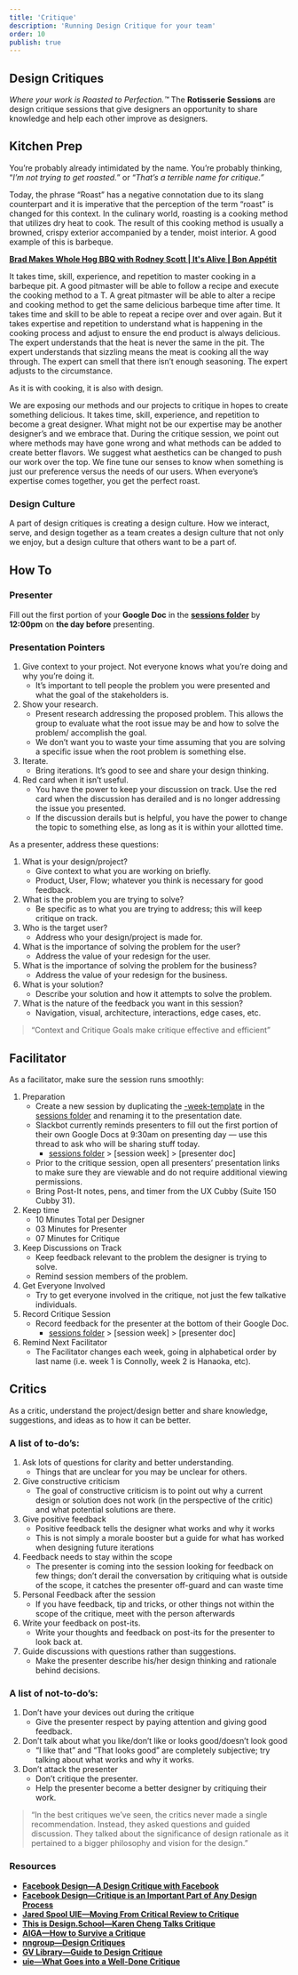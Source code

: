 ```yaml
---
title: 'Critique'
description: 'Running Design Critique for your team'
order: 10
publish: true
---
```


## Design Critiques

_Where your work is Roasted to Perfection.™️_
The **Rotisserie Sessions** are design critique sessions that give designers an opportunity to share knowledge and help each other improve as designers.

## Kitchen Prep

You’re probably already intimidated by the name. You’re probably thinking, “_I’m not trying to get roasted._” or “_That’s a terrible name for critique.”_

Today, the phrase “Roast” has a negative connotation due to its slang counterpart and it is imperative that the perception of the term “roast” is changed for this context. In the culinary world, roasting is a cooking method that utilizes dry heat to cook. The result of this cooking method is usually a browned, crispy exterior accompanied by a tender, moist interior. A good example of this is barbeque.

**[Brad Makes Whole Hog BBQ with Rodney Scott | It's Alive | Bon Appétit](https://www.youtube.com/watch?v=v0e9MS26QmA)**

It takes time, skill, experience, and repetition to master cooking in a barbeque pit. A good pitmaster will be able to follow a recipe and execute the cooking method to a T. A great pitmaster will be able to alter a recipe and cooking method to get the same delicious barbeque time after time. It takes time and skill to be able to repeat a recipe over and over again. But it takes expertise and repetition to understand what is happening in the cooking process and adjust to ensure the end product is always delicious. The expert understands that the heat is never the same in the pit. The expert understands that sizzling means the meat is cooking all the way through. The expert can smell that there isn’t enough seasoning. The expert adjusts to the circumstance.

As it is with cooking, it is also with design.

We are exposing our methods and our projects to critique in hopes to create something delicious. It takes time, skill, experience, and repetition to become a great designer. What might not be our expertise may be another designer’s and we embrace that. During the critique session, we point out where methods may have gone wrong and what methods can be added to create better flavors. We suggest what aesthetics can be changed to push our work over the top. We fine tune our senses to know when something is just our preference versus the needs of our users. When everyone’s expertise comes together, you get the perfect roast.

### Design Culture

A part of design critiques is creating a design culture. How we interact, serve, and design together as a team creates a design culture that not only we enjoy, but a design culture that others want to be a part of.

## How To

### Presenter

Fill out the first portion of your **Google Doc** in the **[sessions folder](https://drive.google.com/drive/folders/1cg9OIJjYO4u7gSGuIVfJ4_iDuk-aEMSf?usp=sharing)** by **12:00pm** on **the day before** presenting.

### Presentation Pointers

1. Give context to your project. Not everyone knows what you’re doing and why you’re doing it.
    - It’s important to tell people the problem you were presented and what the goal of the stakeholders is.
1. Show your research.
    - Present research addressing the proposed problem. This allows the group to evaluate what the root issue may be and how to solve the problem/ accomplish the goal.
    - We don’t want you to waste your time assuming that you are solving a specific issue when the root problem is something else.
1. Iterate.
    - Bring iterations. It’s good to see and share your design thinking.
1. Red card when it isn’t useful.
    - You have the power to keep your discussion on track. Use the red card when the discussion has derailed and is no longer addressing the issue you presented.
    - If the discussion derails but is helpful, you have the power to change the topic to something else, as long as it is within your allotted time.

As a presenter, address these questions:

1. What is your design/project?
    - Give context to what you are working on briefly.
    - Product, User, Flow; whatever you think is necessary for good feedback.
1. What is the problem you are trying to solve?
    - Be specific as to what you are trying to address; this will keep critique on track.
1. Who is the target user?
    - Address who your design/project is made for.
1. What is the importance of solving the problem for the user?
    - Address the value of your redesign for the user.
1. What is the importance of solving the problem for the business?
    - Address the value of your redesign for the business.
1. What is your solution?
    - Describe your solution and how it attempts to solve the problem.
1. What is the nature of the feedback you want in this session?
    - Navigation, visual, architecture, interactions, edge cases, etc.

> “Context and Critique Goals make critique effective and efficient”

## Facilitator

As a facilitator, make sure the session runs smoothly:

1.  Preparation
    -   Create a new session by duplicating the [-week-template](https://drive.google.com/drive/folders/1meYcRaq6-sQVpX4Sr_iyphDUa2S3dxsB?usp=sharing) in the [sessions folder](https://drive.google.com/drive/folders/1cg9OIJjYO4u7gSGuIVfJ4_iDuk-aEMSf?usp=sharing) and renaming it to the presentation date.
    -   Slackbot currently reminds presenters to fill out the first portion of their own Google Docs at 9:30am on presenting day — use this thread to ask who will be sharing stuff today.
        -   [sessions folder](https://drive.google.com/drive/folders/1cg9OIJjYO4u7gSGuIVfJ4_iDuk-aEMSf?usp=sharing) > [session week] > [presenter doc]
    -   Prior to the critique session, open all presenters’ presentation links to make sure they are viewable and do not require additional viewing permissions.
    -   Bring Post-It notes, pens, and timer from the UX Cubby (Suite 150 Cubby 31).
1.  Keep time
    -   10 Minutes Total per Designer
    -   03 Minutes for Presenter
    -   07 Minutes for Critique
1.  Keep Discussions on Track
    -   Keep feedback relevant to the problem the designer is trying to solve.
    -   Remind session members of the problem.
1.  Get Everyone Involved
    -   Try to get everyone involved in the critique, not just the few talkative individuals.
1.  Record Critique Session
    -   Record feedback for the presenter at the bottom of their Google Doc.
        -   [sessions folder](https://drive.google.com/drive/folders/1cg9OIJjYO4u7gSGuIVfJ4_iDuk-aEMSf?usp=sharing) > [session week] > [presenter doc]
1.  Remind Next Facilitator
    -   The Facilitator changes each week, going in alphabetical order by last name (i.e. week 1 is Connolly, week 2 is Hanaoka, etc).

## Critics

As a critic, understand the project/design better and share knowledge, suggestions, and ideas as to how it can be better.

### A list of to-do’s:

1. Ask lots of questions for clarity and better understanding.
    - Things that are unclear for you may be unclear for others.
2. Give constructive criticism
    - The goal of constructive criticism is to point out why a current design or solution does not work (in the perspective of the critic) and what potential solutions are there.
3. Give positive feedback
    - Positive feedback tells the designer what works and why it works
    - This is not simply a morale booster but a guide for what has worked when designing future iterations
4. Feedback needs to stay within the scope
    - The presenter is coming into the session looking for feedback on few things; don’t derail the conversation by critiquing what is outside of the scope, it catches the presenter off-guard and can waste time
5. Personal Feedback after the session
    - If you have feedback, tip and tricks, or other things not within the scope of the critique, meet with the person afterwards
6. Write your feedback on post-its.
    - Write your thoughts and feedback on post-its for the presenter to look back at.
7. Guide discussions with questions rather than suggestions.
    - Make the presenter describe his/her design thinking and rationale behind decisions.

### A list of not-to-do’s:

1. Don’t have your devices out during the critique
    - Give the presenter respect by paying attention and giving good feedback.
2. Don’t talk about what you like/don’t like or looks good/doesn’t look good
    - “I like that” and “That looks good” are completely subjective; try talking about what works and why it works.
3. Don’t attack the presenter
    - Don’t critique the presenter.
    - Help the presenter become a better designer by critiquing their work.

> “In the best critiques we’ve seen, the critics never made a single recommendation. Instead, they asked questions and guided discussion. They talked about the significance of design rationale as it pertained to a bigger philosophy and vision for the design.”

### Resources

-   **[Facebook Design—A Design Critique with Facebook](https://medium.com/facebook-design/a-design-critique-with-facebook-c2a910e84de9)**
-   **[Facebook Design—Critique is an Important Part of Any Design Process](https://medium.com/facebook-design/critique-is-an-important-part-of-any-design-process-whether-you-work-as-part-of-a-team-or-solo-ef3dcb299ce3)**
-   **[Jared Spool UIE—Moving From Critical Review to Critique](https://archive.uie.com/brainsparks/2011/10/27/moving-from-critical-review-to-critique/)**
-   **[This is Design.School—Karen Cheng Talks Critique](http://www.thisisdesign.school/yr02-ep11-karen-cheng/)**
-   **[AIGA—How to Survive a Critique](https://www.aiga.org/how-to-survive-a-critique)**
-   **[nngroup—Design Critiques](https://www.nngroup.com/articles/design-critiques/)**
-   **[GV Library—Guide to Design Critique](https://library.gv.com/guide-to-design-critique-86ebf499bed5)**
-   **[uie—What Goes into a Well-Done Critique](https://articles.uie.com/critique/)**
